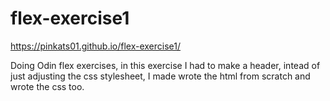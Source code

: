 # flex-exercise1
https://pinkats01.github.io/flex-exercise1/

Doing Odin flex exercises, in this exercise I had to make a header, intead of just adjusting the css stylesheet, I made wrote the html from scratch and wrote the css too.
